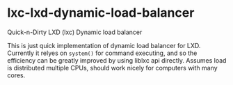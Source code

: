 # lxc-lxd-dynamic-load-balancer
Quick-n-Dirty LXD (lxc) Dynamic load balancer

This is just quick implementation of dynamic load balancer for LXD. Currently it relyes on `system()` for command executing, and so the efficiency can be greatly improved by using liblxc api directly. Assumes load is distributed multiple CPUs, should work nicely for computers with many cores.
